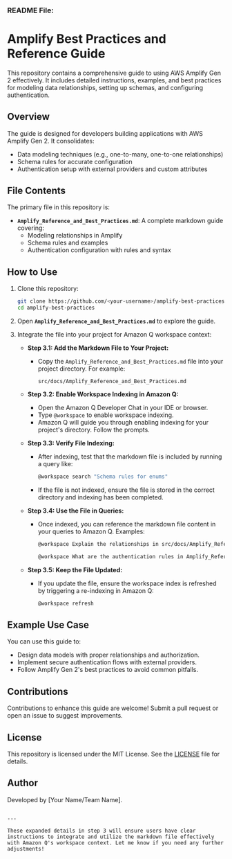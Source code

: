 

### README File:

# Amplify Best Practices and Reference Guide

This repository contains a comprehensive guide to using AWS Amplify Gen 2 effectively. It includes detailed instructions, examples, and best practices for modeling data relationships, setting up schemas, and configuring authentication.

## Overview
The guide is designed for developers building applications with AWS Amplify Gen 2. It consolidates:
- Data modeling techniques (e.g., one-to-many, one-to-one relationships)
- Schema rules for accurate configuration
- Authentication setup with external providers and custom attributes

## File Contents
The primary file in this repository is:
- **`Amplify_Reference_and_Best_Practices.md`**: A complete markdown guide covering:
  - Modeling relationships in Amplify
  - Schema rules and examples
  - Authentication configuration with rules and syntax

## How to Use
1. Clone this repository:
   ```bash
   git clone https://github.com/<your-username>/amplify-best-practices.git
   cd amplify-best-practices
   ```

2. Open **`Amplify_Reference_and_Best_Practices.md`** to explore the guide.

3. Integrate the file into your project for Amazon Q workspace context:
   - **Step 3.1: Add the Markdown File to Your Project:**
     - Copy the `Amplify_Reference_and_Best_Practices.md` file into your project directory. For example:
       ```
       src/docs/Amplify_Reference_and_Best_Practices.md
       ```

   - **Step 3.2: Enable Workspace Indexing in Amazon Q:**
     - Open the Amazon Q Developer Chat in your IDE or browser.
     - Type `@workspace` to enable workspace indexing.
     - Amazon Q will guide you through enabling indexing for your project's directory. Follow the prompts.

   - **Step 3.3: Verify File Indexing:**
     - After indexing, test that the markdown file is included by running a query like:
       ```bash
       @workspace search "Schema rules for enums"
       ```
     - If the file is not indexed, ensure the file is stored in the correct directory and indexing has been completed.

   - **Step 3.4: Use the File in Queries:**
     - Once indexed, you can reference the markdown file content in your queries to Amazon Q. Examples:
       ```bash
       @workspace Explain the relationships in src/docs/Amplify_Reference_and_Best_Practices.md
       ```
       ```bash
       @workspace What are the authentication rules in Amplify_Reference_and_Best_Practices.md?
       ```

   - **Step 3.5: Keep the File Updated:**
     - If you update the file, ensure the workspace index is refreshed by triggering a re-indexing in Amazon Q:
       ```bash
       @workspace refresh
       ```

## Example Use Case
You can use this guide to:
- Design data models with proper relationships and authorization.
- Implement secure authentication flows with external providers.
- Follow Amplify Gen 2's best practices to avoid common pitfalls.

## Contributions
Contributions to enhance this guide are welcome! Submit a pull request or open an issue to suggest improvements.

## License
This repository is licensed under the MIT License. See the [LICENSE](LICENSE) file for details.

## Author
Developed by [Your Name/Team Name].
```

---

These expanded details in step 3 will ensure users have clear instructions to integrate and utilize the markdown file effectively with Amazon Q's workspace context. Let me know if you need any further adjustments!